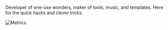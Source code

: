 Developer of one-use wonders, maker of tools, music, and templates. Here for the quick hacks and clever tricks.


![Metrics](https://metrics.lecoq.io/<yourusername>?template=classic&base=header,activity,community,repositories,metadata&config.timezone=America%2FDenver&isocalendar=1&languages=1&stars=1&habits=1&achievements=1&activity=1&calendar=1&starlists=1&lines=1)
